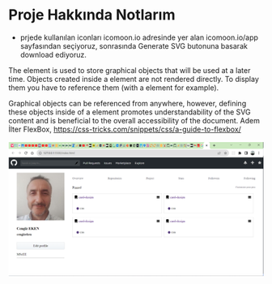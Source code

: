# Proje Hakkında Notlarım
* prjede kullanılan iconları icomoon.io adresinde yer alan icomoon.io/app sayfasından seçiyoruz, sonrasında Generate SVG butonuna basarak download ediyoruz.

<defs>
The <defs> element is used to store graphical objects that will be used at a later time. Objects created inside a <defs> element are not rendered directly. To display them you have to reference them (with a <use> element for example).

Graphical objects can be referenced from anywhere, however, defining these objects inside of a <defs> element promotes understandability of the SVG content and is beneficial to the overall accessibility of the document.
Adem İlter FlexBox, https://css-tricks.com/snippets/css/a-guide-to-flexbox/

![Alt text](image.png)